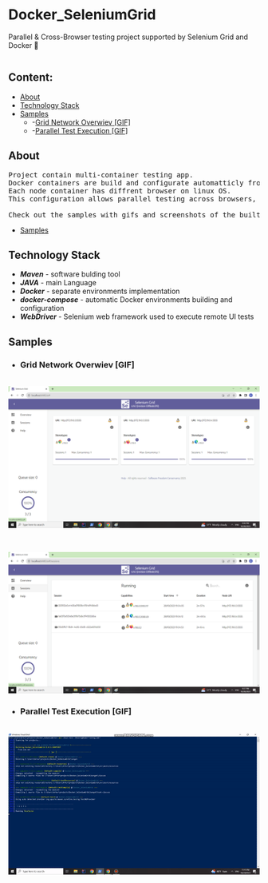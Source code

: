 # Docker_SeleniumGrid
Parallel &amp; Cross-Browser testing project supported by Selenium Grid and Docker 	:whale:
<pre></pre>
## Content:
* [About](#about-project)
* [Technology Stack](#technology-stack)
* [Samples](#samples)
  + -[Grid Network Overwiev [GIF]](#grid-network-overview-[gif])
  + -[Parallel Test Execution [GIF]](#parallel-test-execution-[gif])





## About
<pre>
Project contain multi-container testing app.
Docker containers are build and configurate automatticly from docker-compose.yml file.
Each node container has diffrent browser on linux OS.
This configuration allows parallel testing across browsers, and is easy to customize for more complex environments.
  
Check out the samples with gifs and screenshots of the built environment.  
</pre>
* [Samples](#samples)

## Technology Stack
-  <b><i>Maven</b></i> -  software bulding tool
-  <b><i>JAVA</b></i> -  main Language
-  <b><i>Docker</b></i> -  separate environments implementation
-  <b><i>docker-compose</b></i> -  automatic Docker environments building and configuration
-  <b><i>WebDriver</b></i> -  Selenium web framework used to execute remote UI tests


## Samples

- ### Grid Network Overwiev [GIF]
<br>![Alt Text](.Attachments/grid_overwiev.png) </br>
<pre></pre>
<br>![Alt Text](.Attachments/gird_sessions.png)  </br>


- ### Parallel Test Execution [GIF]

<br>![Alt Text](.Attachments/parallel_test_GIF.gif) </br>
